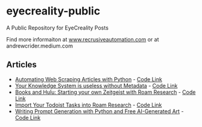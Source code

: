 # eyecreality-public
 A Public Repository for EyeCreality Posts

 Find more informaiton at www.recrusiveautomation.com or at andrewcrider.medium.com
 
 ## Articles
 * [Automating Web Scraping Articles with Python](https://recursiveautomation.com/second-brain/automating-web-scraping-articles-with-python/) - [Code Link](https://github.com/AndrewCrider/eyecreality-public/blob/main/Articles/Article%20Scraping/article_scrape.py)
 * [Your Knowledge System is useless without Metadata](https://recursiveautomation.com/second-brain/your-knowledge-system-is-worthles/) - [Code Link](https://github.com/AndrewCrider/eyecreality-public/tree/main/Roam%20Research%20(Second%20Brain))
 * [Books and Hulu: Starting your own Zeitgeist with Roam Research](https://recursiveautomation.com/second-brain/books-and-hulu-starting-your-own-zeitgeist-with-roam-research/) - [Code Link](https://github.com/AndrewCrider/eyecreality-public/blob/main/Roam%20Research%20(Second%20Brain)/hulu2roam.py)
 * [Import Your Todoist Tasks into Roam Research](https://www.recursiveautomation.com/second-brain/import-your-todoist-tasks-into-roam-research/) - [Code Link](https://github.com/AndrewCrider/eyecreality-public/blob/main/Roam%20Research%20(Second%20Brain)/todoist_activity.py)
 * [Writing Prompt Generation with Python and Free AI-Generated Art](https://www.recursiveautomation.com/second-brain/writing-prompt-generation-with-python-and-free-ai-generated-art/) - [Code Link](https://github.com/AndrewCrider/eyecreality-public/tree/main/Articles/Writing%20Prompts%20with%20AI%20Images)
 
